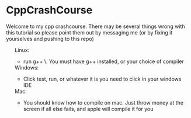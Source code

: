 # CppCrashCourse
Welcome to my cpp crashcourse. There may be several things wrong with this tutorial so please point them out by messaging me (or by fixing it yourselves and pushing to this repo)
<ul>
	<dt>Linux:
		<ul>
			<li>run g++ \<file.cpp\>. You must have g++ installed, or your choice of compiler</li>
		</ul>
	</dt>
	<dt>Windows:
		<ul>
			<li>Click test, run, or whatever it is you need to click in your windows IDE</li>
		</ul>
	</dt>
	<dt>Mac:
		<ul>
			<li>You should know how to compile on mac. Just throw money at the screen if all else fails, and apple will compile it for you</li>
		</ul>
	</dt>
</ul>
